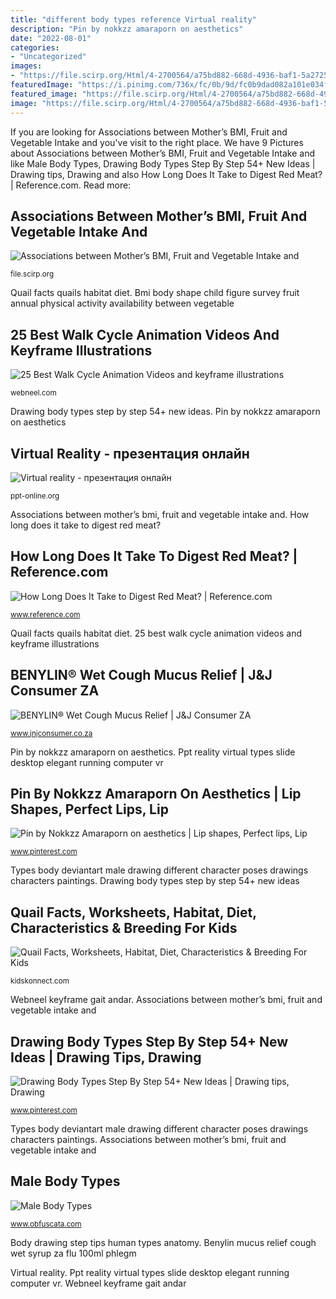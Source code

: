 ```yaml
---
title: "different body types reference Virtual reality"
description: "Pin by nokkzz amaraporn on aesthetics"
date: "2022-08-01"
categories:
- "Uncategorized"
images:
- "https://file.scirp.org/Html/4-2700564/a75bd882-668d-4936-baf1-5a27255c775c.jpg"
featuredImage: "https://i.pinimg.com/736x/fc/0b/9d/fc0b9dad082a101e034f311c984241b0--lip-shapes-lip-augmentation.jpg"
featured_image: "https://file.scirp.org/Html/4-2700564/a75bd882-668d-4936-baf1-5a27255c775c.jpg"
image: "https://file.scirp.org/Html/4-2700564/a75bd882-668d-4936-baf1-5a27255c775c.jpg"
---
```


If you are looking for Associations between Mother’s BMI, Fruit and Vegetable Intake and you've visit to the right place. We have 9 Pictures about Associations between Mother’s BMI, Fruit and Vegetable Intake and like Male Body Types, Drawing Body Types Step By Step 54+ New Ideas | Drawing tips, Drawing and also How Long Does It Take to Digest Red Meat? | Reference.com. Read more:

## Associations Between Mother’s BMI, Fruit And Vegetable Intake And

![Associations between Mother’s BMI, Fruit and Vegetable Intake and](https://file.scirp.org/Html/4-2700564/a75bd882-668d-4936-baf1-5a27255c775c.jpg "Bmi body shape child figure survey fruit annual physical activity availability between vegetable")

<small>file.scirp.org</small>

Quail facts quails habitat diet. Bmi body shape child figure survey fruit annual physical activity availability between vegetable

## 25 Best Walk Cycle Animation Videos And Keyframe Illustrations

![25 Best Walk Cycle Animation Videos and keyframe illustrations](https://webneel.com/daily/sites/default/files/images/daily/08-2014/14-walk-cycle-man.jpg "Pin by nokkzz amaraporn on aesthetics")

<small>webneel.com</small>

Drawing body types step by step 54+ new ideas. Pin by nokkzz amaraporn on aesthetics

## Virtual Reality - презентация онлайн

![Virtual reality - презентация онлайн](http://cf.ppt-online.org/files/slide/w/Wd1zqvoOFYljeiMNsKHGJELnw4DB0Xa2g53tyR/slide-5.jpg "Male body types")

<small>ppt-online.org</small>

Associations between mother’s bmi, fruit and vegetable intake and. How long does it take to digest red meat?

## How Long Does It Take To Digest Red Meat? | Reference.com

![How Long Does It Take to Digest Red Meat? | Reference.com](https://images.reference.com/amg-cms-reference-images/prod/long-digest-red-meat_7f829331a777d5ff.jpg?width=760&amp;height=411&amp;fit=crop "Body drawing step tips human types anatomy")

<small>www.reference.com</small>

Quail facts quails habitat diet. 25 best walk cycle animation videos and keyframe illustrations

## BENYLIN® Wet Cough Mucus Relief | J&amp;J Consumer ZA

![BENYLIN® Wet Cough Mucus Relief | J&amp;J Consumer ZA](https://www.jnjconsumer.co.za/sites/brandhub_za/files/product-images/benylin_-_wet_cough_-_mucus_relief.jpg "Male body types")

<small>www.jnjconsumer.co.za</small>

Pin by nokkzz amaraporn on aesthetics. Ppt reality virtual types slide desktop elegant running computer vr

## Pin By Nokkzz Amaraporn On Aesthetics | Lip Shapes, Perfect Lips, Lip

![Pin by Nokkzz Amaraporn on aesthetics | Lip shapes, Perfect lips, Lip](https://i.pinimg.com/736x/fc/0b/9d/fc0b9dad082a101e034f311c984241b0--lip-shapes-lip-augmentation.jpg "Associations between mother’s bmi, fruit and vegetable intake and")

<small>www.pinterest.com</small>

Types body deviantart male drawing different character poses drawings characters paintings. Drawing body types step by step 54+ new ideas

## Quail Facts, Worksheets, Habitat, Diet, Characteristics &amp; Breeding For Kids

![Quail Facts, Worksheets, Habitat, Diet, Characteristics &amp; Breeding For Kids](https://kidskonnect.com/wp-content/uploads/2019/03/Quail-Worksheets-225x300.jpg "Virtual reality")

<small>kidskonnect.com</small>

Webneel keyframe gait andar. Associations between mother’s bmi, fruit and vegetable intake and

## Drawing Body Types Step By Step 54+ New Ideas | Drawing Tips, Drawing

![Drawing Body Types Step By Step 54+ New Ideas | Drawing tips, Drawing](https://i.pinimg.com/736x/ee/95/18/ee9518595c898a9a501fb4119e65609c.jpg "Drawing body types step by step 54+ new ideas")

<small>www.pinterest.com</small>

Types body deviantart male drawing different character poses drawings characters paintings. Associations between mother’s bmi, fruit and vegetable intake and

## Male Body Types

![Male Body Types](https://www.obfuscata.com/wp-content/uploads/2017/04/male-body-types-11.png "Meat digest take does reference bob credit getty mishkanet")

<small>www.obfuscata.com</small>

Body drawing step tips human types anatomy. Benylin mucus relief cough wet syrup za flu 100ml phlegm

Virtual reality. Ppt reality virtual types slide desktop elegant running computer vr. Webneel keyframe gait andar
